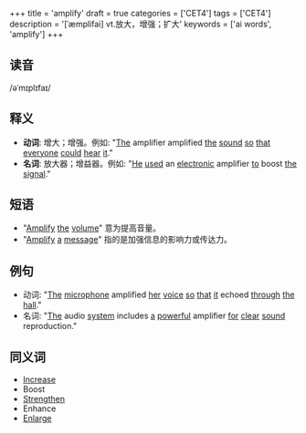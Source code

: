+++
title = 'amplify'
draft = true
categories = ['CET4']
tags = ['CET4']
description = '[ˈæmplifai] vt.放大，增强；扩大'
keywords = ['ai words', 'amplify']
+++

## 读音
/əˈmɪplɪfaɪ/

## 释义
- **动词**: 增大；增强。例如: "[The](/zh/post/the/) amplifier amplified [the](/zh/post/the/) [sound](/zh/post/sound/) [so](/zh/post/so/) [that](/zh/post/that/) [everyone](/zh/post/everyone/) [could](/zh/post/could/) [hear](/zh/post/hear/) [it](/zh/post/it/)."
- **名词**: 放大器；增益器。例如: "[He](/zh/post/he/) [used](/zh/post/used/) an [electronic](/zh/post/electronic/) amplifier [to](/zh/post/to/) boost [the](/zh/post/the/) [signal](/zh/post/signal/)."

## 短语
- "[Amplify](/zh/post/amplify/) [the](/zh/post/the/) [volume](/zh/post/volume/)" 意为提高音量。
- "[Amplify](/zh/post/amplify/) [a](/zh/post/a/) [message](/zh/post/message/)" 指的是加强信息的影响力或传达力。

## 例句
- 动词: "[The](/zh/post/the/) [microphone](/zh/post/microphone/) amplified [her](/zh/post/her/) [voice](/zh/post/voice/) [so](/zh/post/so/) [that](/zh/post/that/) [it](/zh/post/it/) echoed [through](/zh/post/through/) [the](/zh/post/the/) [hall](/zh/post/hall/)."
- 名词: "[The](/zh/post/the/) audio [system](/zh/post/system/) includes [a](/zh/post/a/) [powerful](/zh/post/powerful/) amplifier [for](/zh/post/for/) [clear](/zh/post/clear/) [sound](/zh/post/sound/) reproduction."

## 同义词
- [Increase](/zh/post/increase/)
- Boost
- [Strengthen](/zh/post/strengthen/)
- Enhance
- [Enlarge](/zh/post/enlarge/)
